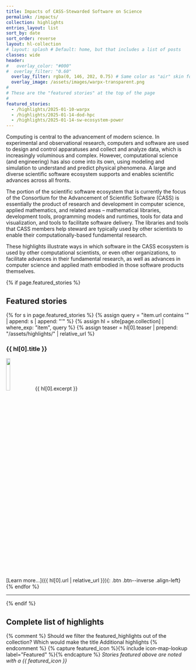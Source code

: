 ```yaml
---
title: Impacts of CASS-Stewarded Software on Science
permalink: /impacts/
collection: highlights
entries_layout: list
sort_by: date
sort_order: reverse
layout: hl-collection
# layout: splash # Default: home, but that includes a list of posts
classes: wide
header:
#   overlay_color: "#000"
#  overlay_filter: "0.60"
  overlay_filter: rgba(0, 146, 202, 0.75) # Same color as "air" skin footer
  overlay_image: /assets/images/warpx-transparent.png
#
# These are the "featured stories" at the top of the page
#
featured_stories:
  - /highlights/2025-01-10-warpx
  - /highlights/2025-01-14-dod-hpc
  - /highlights/2025-01-14-sw-ecosystem-power
---
```


Computing is central to the advancement of modern science. In experimental and observational research, computers and software are used to design and control apparatuses and collect and analyze data, which is increasingly voluminous and complex. However, computational science (and engineering) has also come into its own, using modeling and simulation to understand and predict physical phenomena. A large and diverse scientific software ecosystem supports and enables scientific advances across all fronts.

The portion of the scientific software ecosystem that is currently the focus of the Consortium for the Advancement of Scientific Software (CASS) is essentially the product of research and development in computer science, applied mathematics, and related areas – mathematical libraries, development tools, programming models and runtimes, tools for data and visualization, and tools to facilitate software delivery. The libraries and tools that CASS members help steward are typically used by other scientists to enable their computationally-based fundamental research.

These highlights illustrate ways in which software in the CASS ecosystem is used by other computational scientists, or even other organizations, to facilitate advances in their fundamental research, as well as advances in computer science and applied math embodied in those software products themselves.


{% if page.featured_stories %}
## Featured stories

{% for s in page.featured_stories %}
{% assign query = "item.url contains '" | append: s | append: "'" %}
{% assign hl = site[page.collection] | where_exp: "item", query %}
{% assign teaser = hl[0].teaser | prepend: "/assets/highlights/" | relative_url %}
### {{ hl[0].title }}

<a href="{{ teaser }}" class="image-popup"><img src="{{ teaser }}" class="align-right" style="width: 15%"></a>
{{ hl[0].excerpt }} 

[Learn more...]({{ hl[0].url | relative_url }}){: .btn .btn--inverse .align-left}
<br>
{% endfor %}

<hr>
{% endif %}

## Complete list of highlights
{% comment %}
  Should we filter the featured_highlights out of the collection?
  Which would make the title Additional highlights
{% endcomment %}
{% capture featured_icon %}{% include icon-map-lookup label="Featured" %}{% endcapture %}
*Stories featured above are noted with a {{ featured_icon }}*